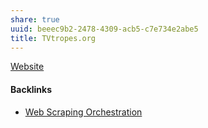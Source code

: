 ```yaml
---
share: true
uuid: beeec9b2-2478-4309-acb5-c7e734e2abe5
title: TVtropes.org
---
```

[Website](/5f36394e-9b44-4bf3-b04a-39aa6c7789aa)

#### Backlinks

* [Web Scraping Orchestration](/dd43be98-5e8e-45b2-b279-6cfb7474bba9)